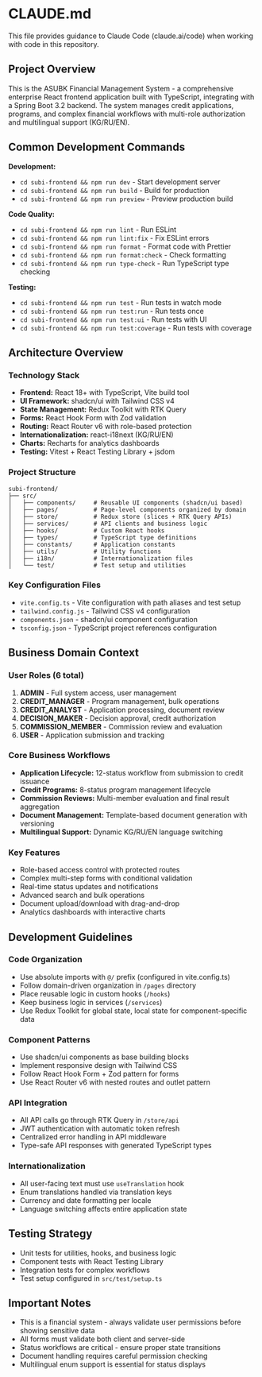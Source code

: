 # CLAUDE.md

This file provides guidance to Claude Code (claude.ai/code) when working with code in this repository.

## Project Overview

This is the ASUBK Financial Management System - a comprehensive enterprise React frontend application built with TypeScript, integrating with a Spring Boot 3.2 backend. The system manages credit applications, programs, and complex financial workflows with multi-role authorization and multilingual support (KG/RU/EN).

## Common Development Commands

**Development:**
- `cd subi-frontend && npm run dev` - Start development server
- `cd subi-frontend && npm run build` - Build for production
- `cd subi-frontend && npm run preview` - Preview production build

**Code Quality:**
- `cd subi-frontend && npm run lint` - Run ESLint
- `cd subi-frontend && npm run lint:fix` - Fix ESLint errors
- `cd subi-frontend && npm run format` - Format code with Prettier
- `cd subi-frontend && npm run format:check` - Check formatting
- `cd subi-frontend && npm run type-check` - Run TypeScript type checking

**Testing:**
- `cd subi-frontend && npm run test` - Run tests in watch mode
- `cd subi-frontend && npm run test:run` - Run tests once
- `cd subi-frontend && npm run test:ui` - Run tests with UI
- `cd subi-frontend && npm run test:coverage` - Run tests with coverage

## Architecture Overview

### Technology Stack
- **Frontend:** React 18+ with TypeScript, Vite build tool
- **UI Framework:** shadcn/ui with Tailwind CSS v4
- **State Management:** Redux Toolkit with RTK Query
- **Forms:** React Hook Form with Zod validation  
- **Routing:** React Router v6 with role-based protection
- **Internationalization:** react-i18next (KG/RU/EN)
- **Charts:** Recharts for analytics dashboards
- **Testing:** Vitest + React Testing Library + jsdom

### Project Structure
```
subi-frontend/
├── src/
│   ├── components/     # Reusable UI components (shadcn/ui based)
│   ├── pages/          # Page-level components organized by domain
│   ├── store/          # Redux store (slices + RTK Query APIs)
│   ├── services/       # API clients and business logic
│   ├── hooks/          # Custom React hooks
│   ├── types/          # TypeScript type definitions
│   ├── constants/      # Application constants
│   ├── utils/          # Utility functions
│   ├── i18n/           # Internationalization files
│   └── test/           # Test setup and utilities
```

### Key Configuration Files
- `vite.config.ts` - Vite configuration with path aliases and test setup
- `tailwind.config.js` - Tailwind CSS v4 configuration
- `components.json` - shadcn/ui component configuration
- `tsconfig.json` - TypeScript project references configuration

## Business Domain Context

### User Roles (6 total)
1. **ADMIN** - Full system access, user management
2. **CREDIT_MANAGER** - Program management, bulk operations  
3. **CREDIT_ANALYST** - Application processing, document review
4. **DECISION_MAKER** - Decision approval, credit authorization
5. **COMMISSION_MEMBER** - Commission review and evaluation
6. **USER** - Application submission and tracking

### Core Business Workflows
- **Application Lifecycle:** 12-status workflow from submission to credit issuance
- **Credit Programs:** 8-status program management lifecycle
- **Commission Reviews:** Multi-member evaluation and final result aggregation
- **Document Management:** Template-based document generation with versioning
- **Multilingual Support:** Dynamic KG/RU/EN language switching

### Key Features
- Role-based access control with protected routes
- Complex multi-step forms with conditional validation
- Real-time status updates and notifications
- Advanced search and bulk operations
- Document upload/download with drag-and-drop
- Analytics dashboards with interactive charts

## Development Guidelines

### Code Organization
- Use absolute imports with `@/` prefix (configured in vite.config.ts)
- Follow domain-driven organization in `/pages` directory
- Place reusable logic in custom hooks (`/hooks`)
- Keep business logic in services (`/services`)
- Use Redux Toolkit for global state, local state for component-specific data

### Component Patterns
- Use shadcn/ui components as base building blocks
- Implement responsive design with Tailwind CSS
- Follow React Hook Form + Zod pattern for forms
- Use React Router v6 with nested routes and outlet pattern

### API Integration
- All API calls go through RTK Query in `/store/api`
- JWT authentication with automatic token refresh
- Centralized error handling in API middleware
- Type-safe API responses with generated TypeScript types

### Internationalization
- All user-facing text must use `useTranslation` hook
- Enum translations handled via translation keys
- Currency and date formatting per locale
- Language switching affects entire application state

## Testing Strategy
- Unit tests for utilities, hooks, and business logic
- Component tests with React Testing Library
- Integration tests for complex workflows
- Test setup configured in `src/test/setup.ts`

## Important Notes
- This is a financial system - always validate user permissions before showing sensitive data
- All forms must validate both client and server-side
- Status workflows are critical - ensure proper state transitions
- Document handling requires careful permission checking
- Multilingual enum support is essential for status displays